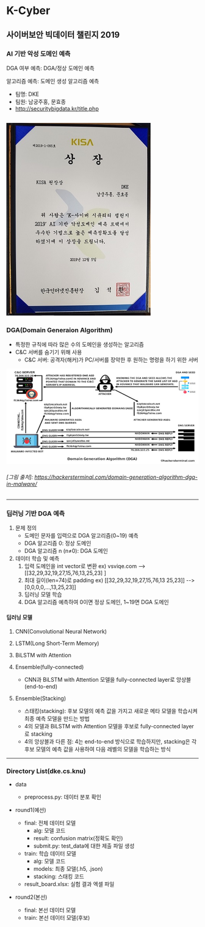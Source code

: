 
# K-Cyber #  
    
사이버보안 빅데이터 챌린지 2019  
-------------  
### AI 기반 악성 도메인 예측

DGA 여부 예측: DGA/정상 도메인 예측

알고리즘 예측: 도메인 생성 알고리즘 예측

- 팀명: DKE  
- 팀원: 남궁주홍, 문효종  
- http://securitybigdata.kr/title.php  
  
![result.jpg](./presentation/result.jpg)   
-------------  
### DGA(Domain Generaion Algorithm)
- 특정한 규칙에 따라 많은 수의 도메인을 생성하는 알고리즘
- C&C 서버를 숨기기 위해 사용
	* C&C 서버: 공격자(해커)가 PC/서버를 장악한 후 원하는 명령을 하기 위한 서버
 
![dga.jpg](./presentation/dga.jpg)   
###### [그림 출처]: https://hackersterminal.com/domain-generation-algorithm-dga-in-malware/

-------------  
### 딥러닝 기반 DGA 예측
1. 문제 정의
   - 도메인 문자를 입력으로 DGA 알고리즘(0~19) 예측 
   - DGA 알고리즘 0: 정상 도메인
   - DGA 알고리즘 n (n≠0): DGA 도메인
2. 데이터 학습 및 예측
    1) 입력 도메인을 int vector로 변환
	ex) vsviqe.com --> [[32,29,32,19,27,15,76,13,25,23] ]
    2) 최대 길이(len=74)로 padding 
	ex)  [[32,29,32,19,27,15,76,13 25,23]] --> [0,0,0,0,…,13,25,23]]
    3) 딥러닝 모델 학습
    4) DGA 알고리즘 예측하여 0이면 정상 도메인, 1~19면 DGA 도메인


#### 딥러닝 모델
1. CNN(Convolutional Neural Network)
2. LSTM(Long Short-Term Memory)
3. BiLSTM with Attention
4. Ensemble(fully-connected)
    - CNN과 BiLSTM with Attention 모델을 fully-connected layer로 앙상블(end-to-end)

5. Ensemble(Stacking)
    - 스태킹(stacking): 후보 모델의 예측 값을 가지고 새로운 메타 모델을 학습시켜 최종 예측 모델을 만드는 방법
    - 4의 모델과 BiLSTM with Attention 모델을 후보로 fully-connected layer로 stacking
    - 4의 앙상블과 다른 점: 4는 end-to-end 방식으로 학습하지만, stacking은 각 후보 모델의 예측 값을 사용하여 다음 레벨의 모델을 학습하는 방식

----------  
### Directory List(dke.cs.knu)  
  
- data  
  - preprocess.py: 데이터 분포 확인  
- round1(예선)  
  - final: 전체 데이터 모델  
      - alg: 모델 코드  
      - result: confusion matrix(정확도 확인)  
      + submit.py: test_data에 대한 제출 파일 생성  
  - train: 학습 데이터 모델     
      - alg: 모델 코드  
      - models: 최종 모델(.h5, .json)  
      - stacking: 스태킹 코드  
  - result_board.xlsx: 실험 결과 엑셀 파일  
      
- round2(본선)  
  - final: 본선 데이터 모델  
  - train: 본선 데이터 모델(후보)